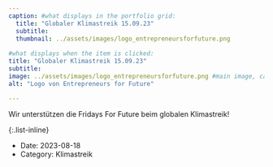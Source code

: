 ```yaml
---
caption: #what displays in the portfolio grid:
  title: "Globaler Klimastreik 15.09.23"
  subtitle: 
  thumbnail: ../assets/images/logo_entrepreneursforfuture.png
  
#what displays when the item is clicked:
title: "Globaler Klimastreik 15.09.23"
subtitle: 
image: ../assets/images/logo_entrepreneursforfuture.png #main image, can be a link or a file in assets/img/portfolio
alt: "Logo von Entrepreneurs for Future"

---
```

Wir unterstützen die Fridays For Future beim globalen Klimastreik!

{:.list-inline} 
- Date: 2023-08-18 
- Category: Klimastreik 
